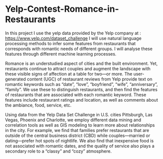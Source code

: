 # Yelp-Contest-Romance-in-Restaurants
In this project I use the yelp data provided by the Yelp company at : https://www.yelp.com/dataset_challenge
I will use natural language processing methods to infer some features from restaurants that corresponds 
with romantic needs of different groups. I will analyse these features through different machine learning processes. 

Romance is an understudied aspect of cities and the built environment. Yet, restaurants continue to attract couples and augment the landscape with these visible signs of affection at a table for two—or more. The user-generated content (UGC) of restaurant reviews from Yelp provide text on romantic keywords such as “date”, “love”, “boyfriend”, “wife”, “anniversary”, “family”. We use these to distinguish restaurants, and then find the features of restaurants that are associated with each romantic keyword. These features include restaurant ratings and location, as well as comments about the ambiance, food, service, etc.

Using data from the Yelp Data Set Challenge in U.S. cities Pittsburgh, Las Vegas, Phoenix and Charlotte, we employ different data mining and correlation tools as well as GIS modeling to learn more about relationships in the city. For example, we find that families prefer restaurants that are outside of the central business district (CBD) while couples—married or dating—prefer hot spots of nightlife. We also find that inexpensive food is not associated with romantic dates, and the quality of service also plays a secondary role to a “classy” and “cozy” atmosphere.

